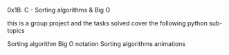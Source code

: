 0x1B. C - Sorting algorithms & Big O

this is a group project and the tasks solved cover the following python sub-topics

Sorting algorithm
Big O notation
Sorting algorithms animations
